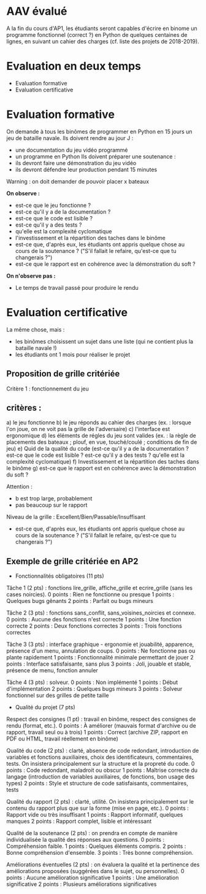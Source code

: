# AAV évalué

A la fin du cours d'AP1, les étudiants seront capables d'écrire en binome un programme fonctionnel (correct ?) en Python de quelques centaines de lignes, en suivant un cahier des charges (cf. liste des projets de 2018-2019).


# Evaluation en deux temps

* Evaluation formative
* Evaluation certificative

# Evaluation formative

On demande à tous les binômes de programmer en Python en 15 jours un jeu de bataille navale.
Ils doivent rendre au jour J :
* une documentation du jeu vidéo programmé
* un programme en Python
Ils doivent préparer une soutenance :
* ils devront faire une démonstration du jeu vidéo
* ils devront défendre leur production pendant 15 minutes

Warning : on doit demander de pouvoir placer x bateaux


**On observe :**
* est-ce que le jeu fonctionne ?
* est-ce qu'il y a de la documentation ?
* est-ce que le code est lisible ?
* est-ce qu'il y a des tests ?
* qu'elle est la complexité cyclomatique
* l'investissement et la répartition des taches dans le binôme
* est-ce que, d'après eux, les étudiants ont appris quelque chose au cours de la soutenance ?
	("S'il fallait le refaire, qu'est-ce que tu changerais ?")
* est-ce que le rapport est en cohérence avec la démonstration du soft ?


**On n'observe pas :**
* Le temps de travail passé pour produire le rendu

# Evaluation certificative

La même chose, mais :
* les binômes choisissent un sujet dans une liste (qui ne contient plus la bataille navale !)
* les étudiants ont 1 mois pour réaliser le projet

## Proposition de grille critériée

Critère 1 : fonctionnement du jeu

critères :
----------
a) le jeu fonctionne
b) le jeu réponds au cahier des charges (ex. : lorsque l'on joue, on ne voit pas la grille de l'adversaire) 
c) l'interface est ergonomique
d) les éléments de régles du jeu sont valides (ex. : la règle de placements des bateaux ; plouf, en vue, touché/coulé ; conditions de fin de jeu)
e) Quid de la qualité du code (est-ce qu'il y a de la documentation ? est-ce que le code est lisible ? est-ce qu'il y a des tests ? qu'elle est la complexité cyclomatique)
f) Investissement et la répartition des taches dans le binôme
g) est-ce que le rapport est en cohérence avec la démonstration du soft ?

Attention :
* b est trop large, probablement
* pas beaucoup sur le rapport

Niveau de la grille : Excellent/Bien/Passable/Insuffisant

* est-ce que, d'après eux, les étudiants ont appris quelque chose au cours de la soutenance ?
	("S'il fallait le refaire, qu'est-ce que tu changerais ?")


## Exemple de grille critériée en AP2


* Fonctionnalités obligatoires (11 pts)


Tâche 1 (2 pts) : fonctions lire_grille, affiche_grille et ecrire_grille (sans les cases noircies).
0 points : Rien ne fonctionne ou presque
1 points : Quelques bugs gênants
2 points : Parfait ou bugs mineurs

Tâche 2 (3 pts) : fonctions sans_conflit, sans_voisines_noircies et connexe.
0 points : Aucune des fonctions n'est correcte
1 points : Une fonction correcte
2 points : Deux fonctions correctes
3 points : Trois fonctions correctes

Tâche 3 (3 pts) : interface graphique - ergonomie et jouabilité, apparence, présence d'un menu, annulation de coups.
0 points : Ne fonctionne pas ou plante rapidement
1 points : Fonctionnalité minimale permettant de jouer
2 points : Interface satisfaisante, sans plus
3 points : Joli, jouable et stable, présence de menu, fonction annuler


Tâche 4 (3 pts) : solveur.
0 points : Non implémenté
1 points : Début d'implémentation
2 points : Quelques bugs mineurs
3 points : Solveur fonctionnel sur des grilles de petite taille


* Qualité du projet (7 pts)


Respect des consignes (1 pt) : travail en binôme, respect des consignes de rendu (format, etc.).
0 points : À améliorer (mauvais format d'archive ou de rapport, travail seul ou à trois)
1 points : Correct (archive ZIP, rapport en PDF ou HTML, travail réellement en binôme)

Qualité du code (2 pts) : clarté, absence de code redondant, introduction de variables et fonctions auxiliaires, choix des identificateurs, commentaires, tests. On insistera principalement sur la structure et la propreté du code.
0 points : Code redondant, maladroit ou obscur
1 points : Maîtrise correcte du langage (introduction de variables auxiliaires, de fonctions, bon usage des types)
2 points : Style et structure de code satisfaisants, commentaires, tests

Qualité du rapport (2 pts) : clarté, utilité. On insistera principalement sur le contenu du rapport plus que sur la forme (mise en page, etc.).
0 points : Rapport vide ou très insuffisant
1 points : Rapport informatif, quelques manques
2 points : Rapport complet, lisible et intéressant

Qualité de la soutenance (2 pts) : on prendra en compte de manière individualisée la qualité des réponses aux questions.
0 points : Compréhension faible.
1 points : Quelques éléments compris.
2 points : Bonne compréhension d'ensemble.
3 points : Très bonne compréhension.

Améliorations éventuelles (2 pts) : on évaluera la qualité et la pertinence des améliorations proposées (suggérées dans le sujet, ou personnelles).
0 points : Aucune amélioration significative
1 points : Une amélioration significative
2 points : Plusieurs améliorations significatives

